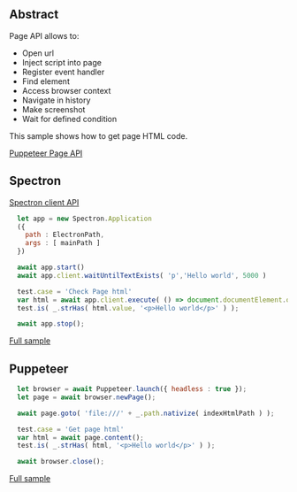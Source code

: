 ## Abstract
Page API allows to:
- Open url
- Inject script into page
- Register event handler
- Find element
- Access browser context
- Navigate in history
- Make screenshot
- Wait for defined condition

This sample shows how to get page HTML code. 

[Puppeteer Page API](https://pptr.dev/#?product=Puppeteer&version=v2.0.0&show=api-class-page)

## Spectron
[Spectron client API](https://webdriver.io/docs/api.html)

```javascript
  let app = new Spectron.Application
  ({
    path : ElectronPath,
    args : [ mainPath ]
  })

  await app.start()
  await app.client.waitUntilTextExists( 'p','Hello world', 5000 )

  test.case = 'Check Page html'
  var html = await app.client.execute( () => document.documentElement.outerHTML );
  test.is( _.strHas( html.value, '<p>Hello world</p>' ) );

  await app.stop();
```
[Full sample](../../../sample/spectron/Page.test.s)

## Puppeteer

```javascript
  let browser = await Puppeteer.launch({ headless : true });
  let page = await browser.newPage();

  await page.goto( 'file:///' + _.path.nativize( indexHtmlPath ) );

  test.case = 'Get page html'
  var html = await page.content();
  test.is( _.strHas( html, '<p>Hello world</p>' ) );

  await browser.close();
```
[Full sample](../../../sample/puppeteer/Page.test.s)
